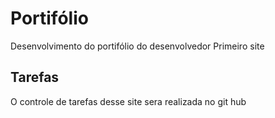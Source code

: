 # Portifólio
Desenvolvimento do portifólio do desenvolvedor
Primeiro site
## Tarefas
O controle de tarefas desse site sera realizada no git hub